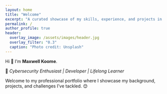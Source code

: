 ```yaml
---
layout: home
title: "Welcome"
excerpt: "A curated showcase of my skills, experience, and projects in cybersecurity and technology, built for employers, collaborators, and lifelong learners."
permalink: /
author_profile: true
header:
  overlay_image: /assets/images/header.jpg
  overlay_filter: "0.3"
  caption: "Photo credit: Unsplash"
---
```

Hi 👋 I’m **Maxwell Koome**.

🚀 *Cybersecurity Enthusiast | Developer | Lifelong Learner*

Welcome to my professional portfolio where I showcase my background, projects, and challenges I’ve tackled. 😊
